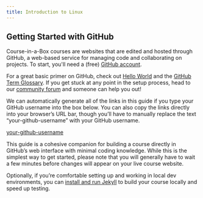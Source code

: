 ```yaml
---
title: Introduction to Linux
---
```


## Getting Started with GitHub

Course-in-a-Box courses are websites that are edited and hosted through GitHub, a web-based service for managing code and collaborating on projects. To start, you'll need a (free) [GitHub account](https://github.com/join).

For a great basic primer on GitHub, check out [Hello World](https://guides.github.com/activities/hello-world/) and the [GitHub Term Glossary](https://docs.github.com/en/github/getting-started-with-github/github-glossary). If you get stuck at any point in the setup process, head to our [community forum](https://community.p2pu.org/c/tech/course-in-a-box/78) and someone can help you out!

We can automatically generate all of the links in this guide if you type your GitHub username into the box below. You can also copy the links directly into your browser’s URL bar, though you’ll have to manually replace the text “your-github-username” with your GitHub username.

<!--<div id="ghUsername-intro">
If you tell us your username, we can prepare some links and make things a bit easier for you. If for some reason it doesn't work, replace 'your-github-username' with your GitHub username where you see links containing 'your-github-username'
</div>-->
[your-github-username](https://github.com/your-github-username-set/course-in-a-box/)

This guide is a cohesive companion for building a course directly in GitHub’s web interface with minimal coding knowledge. While this is the simplest way to get started, please note that you will generally have to wait a few minutes before changes will appear on your live course website. 

Optionally, if you’re comfortable setting up and working in local dev environments, you can [install and run Jekyll](https://nicolas-van.github.io/bootstrap-4-github-pages#run-jekyll-on-your-computer-to-speed-up-testing) to build your course locally and speed up testing.

